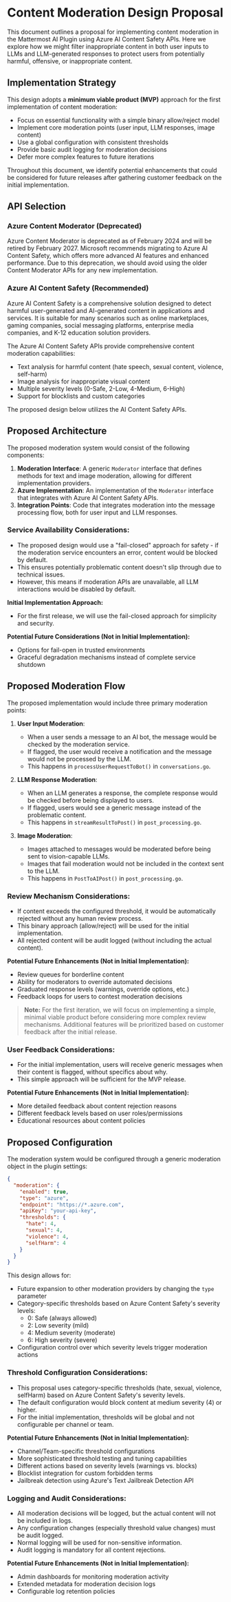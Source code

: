 # Content Moderation Design Proposal

This document outlines a proposal for implementing content moderation in the Mattermost AI Plugin using Azure AI Content Safety APIs. Here we explore how we might filter inappropriate content in both user inputs to LLMs and LLM-generated responses to protect users from potentially harmful, offensive, or inappropriate content.

## Implementation Strategy

This design adopts a **minimum viable product (MVP)** approach for the first implementation of content moderation:

- Focus on essential functionality with a simple binary allow/reject model
- Implement core moderation points (user input, LLM responses, image content)
- Use a global configuration with consistent thresholds
- Provide basic audit logging for moderation decisions
- Defer more complex features to future iterations

Throughout this document, we identify potential enhancements that could be considered for future releases after gathering customer feedback on the initial implementation.

## API Selection

### Azure Content Moderator (Deprecated)

Azure Content Moderator is deprecated as of February 2024 and will be retired by February 2027. Microsoft recommends migrating to Azure AI Content Safety, which offers more advanced AI features and enhanced performance. Due to this deprecation, we should avoid using the older Content Moderator APIs for any new implementation.

### Azure AI Content Safety (Recommended)

Azure AI Content Safety is a comprehensive solution designed to detect harmful user-generated and AI-generated content in applications and services. It is suitable for many scenarios such as online marketplaces, gaming companies, social messaging platforms, enterprise media companies, and K-12 education solution providers.

The Azure AI Content Safety APIs provide comprehensive content moderation capabilities:
- Text analysis for harmful content (hate speech, sexual content, violence, self-harm)
- Image analysis for inappropriate visual content
- Multiple severity levels (0-Safe, 2-Low, 4-Medium, 6-High)
- Support for blocklists and custom categories

The proposed design below utilizes the AI Content Safety APIs.

## Proposed Architecture

The proposed moderation system would consist of the following components:

1. **Moderation Interface**: A generic `Moderator` interface that defines methods for text and image moderation, allowing for different implementation providers.
2. **Azure Implementation**: An implementation of the `Moderator` interface that integrates with Azure AI Content Safety APIs.
3. **Integration Points**: Code that integrates moderation into the message processing flow, both for user input and LLM responses.

### Service Availability Considerations:
- The proposed design would use a "fail-closed" approach for safety - if the moderation service encounters an error, content would be blocked by default.
- This ensures potentially problematic content doesn't slip through due to technical issues.
- However, this means if moderation APIs are unavailable, all LLM interactions would be disabled by default.

**Initial Implementation Approach:**
- For the first release, we will use the fail-closed approach for simplicity and security.

**Potential Future Considerations (Not in Initial Implementation):**
- Options for fail-open in trusted environments
- Graceful degradation mechanisms instead of complete service shutdown

## Proposed Moderation Flow

The proposed implementation would include three primary moderation points:

1. **User Input Moderation**:
   - When a user sends a message to an AI bot, the message would be checked by the moderation service.
   - If flagged, the user would receive a notification and the message would not be processed by the LLM.
   - This happens in `processUserRequestToBot()` in `conversations.go`.

2. **LLM Response Moderation**:
   - When an LLM generates a response, the complete response would be checked before being displayed to users.
   - If flagged, users would see a generic message instead of the problematic content.
   - This happens in `streamResultToPost()` in `post_processing.go`.

3. **Image Moderation**:
   - Images attached to messages would be moderated before being sent to vision-capable LLMs.
   - Images that fail moderation would not be included in the context sent to the LLM.
   - This happens in `PostToAIPost()` in `post_processing.go`.

### Review Mechanism Considerations:
- If content exceeds the configured threshold, it would be automatically rejected without any human review process.
- This binary approach (allow/reject) will be used for the initial implementation.
- All rejected content will be audit logged (without including the actual content).

**Potential Future Enhancements (Not in Initial Implementation):**
- Review queues for borderline content
- Ability for moderators to override automated decisions
- Graduated response levels (warnings, override options, etc.)
- Feedback loops for users to contest moderation decisions

> **Note:** For the first iteration, we will focus on implementing a simple, minimal viable product before considering more complex review mechanisms. Additional features will be prioritized based on customer feedback after the initial release.

### User Feedback Considerations:
- For the initial implementation, users will receive generic messages when their content is flagged, without specifics about why.
- This simple approach will be sufficient for the MVP release.

**Potential Future Enhancements (Not in Initial Implementation):**
- More detailed feedback about content rejection reasons
- Different feedback levels based on user roles/permissions
- Educational resources about content policies

## Proposed Configuration

The moderation system would be configured through a generic moderation object in the plugin settings:

```json
{
  "moderation": {
    "enabled": true,
    "type": "azure",
    "endpoint": "https://*.azure.com",
    "apiKey": "your-api-key",
    "thresholds": {
      "hate": 4,
      "sexual": 4,
      "violence": 4,
      "selfHarm": 4
    }
  }
}
```

This design allows for:
- Future expansion to other moderation providers by changing the `type` parameter
- Category-specific thresholds based on Azure Content Safety's severity levels:
  - 0: Safe (always allowed)
  - 2: Low severity (mild)
  - 4: Medium severity (moderate)
  - 6: High severity (severe)
- Configuration control over which severity levels trigger moderation actions

### Threshold Configuration Considerations:
- This proposal uses category-specific thresholds (hate, sexual, violence, selfHarm) based on Azure Content Safety's severity levels.
- The default configuration would block content at medium severity (4) or higher.
- For the initial implementation, thresholds will be global and not configurable per channel or team.

**Potential Future Enhancements (Not in Initial Implementation):**
- Channel/Team-specific threshold configurations
- More sophisticated threshold testing and tuning capabilities
- Different actions based on severity levels (warnings vs. blocks)
- Blocklist integration for custom forbidden terms
- Jailbreak detection using Azure's Text Jailbreak Detection API

### Logging and Audit Considerations:
- All moderation decisions will be logged, but the actual content will not be included in logs.
- Any configuration changes (especially threshold value changes) must be audit logged.
- Normal logging will be used for non-sensitive information.
- Audit logging is mandatory for all content rejections.

**Potential Future Enhancements (Not in Initial Implementation):**
- Admin dashboards for monitoring moderation activity
- Extended metadata for moderation decision logs
- Configurable log retention policies
